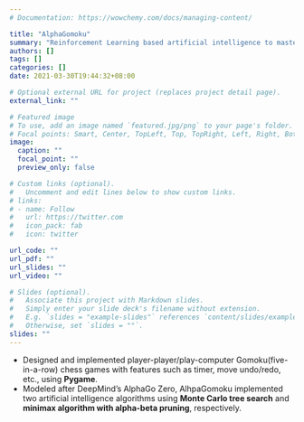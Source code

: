 ```yaml
---
# Documentation: https://wowchemy.com/docs/managing-content/

title: "AlphaGomoku"
summary: "Reinforcement Learning based artificial intelligence to master the game of Gomoku"
authors: []
tags: []
categories: []
date: 2021-03-30T19:44:32+08:00

# Optional external URL for project (replaces project detail page).
external_link: ""

# Featured image
# To use, add an image named `featured.jpg/png` to your page's folder.
# Focal points: Smart, Center, TopLeft, Top, TopRight, Left, Right, BottomLeft, Bottom, BottomRight.
image:
  caption: ""
  focal_point: ""
  preview_only: false

# Custom links (optional).
#   Uncomment and edit lines below to show custom links.
# links:
# - name: Follow
#   url: https://twitter.com
#   icon_pack: fab
#   icon: twitter

url_code: ""
url_pdf: ""
url_slides: ""
url_video: ""

# Slides (optional).
#   Associate this project with Markdown slides.
#   Simply enter your slide deck's filename without extension.
#   E.g. `slides = "example-slides"` references `content/slides/example-slides.md`.
#   Otherwise, set `slides = ""`.
slides: ""
---
```


- Designed and implemented player-player/play-computer Gomoku(five-in-a-row) chess games with features such as timer, move undo/redo, etc., using **Pygame**.
- Modeled after DeepMind’s AlphaGo Zero, AlhpaGomoku implemented two artificial intelligence algorithms using **Monte Carlo tree search** and **minimax algorithm with alpha-beta pruning**, respectively.